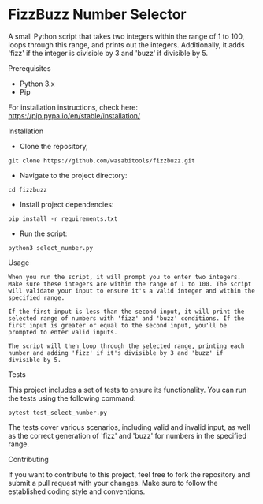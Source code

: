 # FizzBuzz Number Selector

A small Python script that takes two integers within the range of 1 to 100, loops through this range, and prints out the integers. Additionally, it adds 'fizz' if the integer is divisible by 3 and 'buzz' if divisible by 5.

Prerequisites
 
 - Python 3.x
 - Pip

 For installation instructions, check here: https://pip.pypa.io/en/stable/installation/

Installation
 
  - Clone the repository,
  ```
  git clone https://github.com/wasabitools/fizzbuzz.git
  ```
 - Navigate to the project directory:
```
cd fizzbuzz
```

- Install project dependencies:
```
pip install -r requirements.txt
```
- Run the script:

```
python3 select_number.py
```

Usage

    When you run the script, it will prompt you to enter two integers. Make sure these integers are within the range of 1 to 100. The script will validate your input to ensure it's a valid integer and within the specified range.

    If the first input is less than the second input, it will print the selected range of numbers with 'fizz' and 'buzz' conditions. If the first input is greater or equal to the second input, you'll be prompted to enter valid inputs.

    The script will then loop through the selected range, printing each number and adding 'fizz' if it's divisible by 3 and 'buzz' if divisible by 5.

Tests

This project includes a set of tests to ensure its functionality. You can run the tests using the following command:

```
pytest test_select_number.py
```

The tests cover various scenarios, including valid and invalid input, as well as the correct generation of 'fizz' and 'buzz' for numbers in the specified range.

Contributing

If you want to contribute to this project, feel free to fork the repository and submit a pull request with your changes. Make sure to follow the established coding style and conventions.
